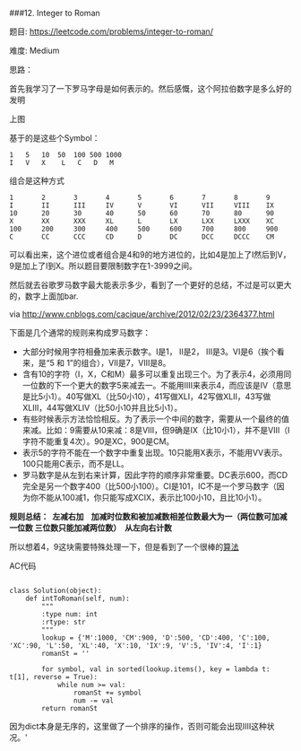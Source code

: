 ###12. Integer to Roman


题目:
<https://leetcode.com/problems/integer-to-roman/>


难度:
Medium

思路：

首先我学习了一下罗马字母是如何表示的。然后感慨，这个阿拉伯数字是多么好的发明



上图



基于的是这些个Symbol：

```
1	5	10	50	100	500	1000
I	V	X  	 L	 C	 D	 M
```

组合是这种方式

```
1		2		3		4		5		6		7		8		9
I   	II		III		IV		V		VI		VII		VIII	IX
10		20		30		40		50		60		70		80		90
X		XX		XXX		XL		L		LX		LXX		LXXX	XC
100		200		300		400		500		600		700		800		900
C		CC		CCC		CD		D		DC		DCC		DCCC	CM
```



可以看出来，这个进位或者组合是4和9的地方进位的，比如4是加上了I然后到V，9是加上了I到X。所以题目要限制数字在1-3999之间。

然后就去谷歌罗马数字最大能表示多少，看到了一个更好的总结，不过是可以更大的，数字上面加bar.



via <http://www.cnblogs.com/cacique/archive/2012/02/23/2364377.html>

下面是几个通常的规则来构成罗马数字：

- 大部分时候用字符相叠加来表示数字。I是1， II是2， III是3。VI是6（挨个看来，是“5 和 1”的组合），VII是7，VIII是8。
- 含有10的字符（I，X，C和M）最多可以重复出现三个。为了表示4，必须用同一位数的下一个更大的数字5来减去一。不能用IIII来表示4，而应该是IV（意思是比5小1）。40写做XL（比50小10），41写做XLI，42写做XLII，43写做XLIII，44写做XLIV（比50小10并且比5小1）。
- 有些时候表示方法恰恰相反。为了表示一个中间的数字，需要从一个最终的值来减。比如：9需要从10来减：8是VIII，但9确是IX（比10小1），并不是VIII（I字符不能重复4次）。90是XC，900是CM。
- 表示5的字符不能在一个数字中重复出现。10只能用X表示，不能用VV表示。100只能用C表示，而不是LL。
- 罗马数字是从左到右来计算，因此字符的顺序非常重要。DC表示600，而CD完全是另一个数字400（比500小100）。CI是101，IC不是一个罗马数字（因为你不能从100减1，你只能写成XCIX，表示比100小10，且比10小1）。

**规则总结：  左减右加    加减时位数和被加减数相差位数最大为一（两位数可加减一位数 三位数只能加减两位数）  从左向右计数**



所以想着4，9这块需要特殊处理一下，但是看到了一个很棒的[算法](https://gist.github.com/imilu/00f32c61e50b7ca296f91e9d96d8e976)



AC代码

```

class Solution(object):
    def intToRoman(self, num):
        """
        :type num: int
        :rtype: str
        """
        lookup = {'M':1000, 'CM':900, 'D':500, 'CD':400, 'C':100, 'XC':90, 'L':50, 'XL':40, 'X':10, 'IX':9, 'V':5, 'IV':4, 'I':1}
        romanSt = ''

        for symbol, val in sorted(lookup.items(), key = lambda t: t[1], reverse = True):
        	while num >= val:
        		romanSt += symbol
        		num -= val
        return romanSt
```





因为dict本身是无序的，这里做了一个排序的操作，否则可能会出现IIII这种状况。'

```c++

